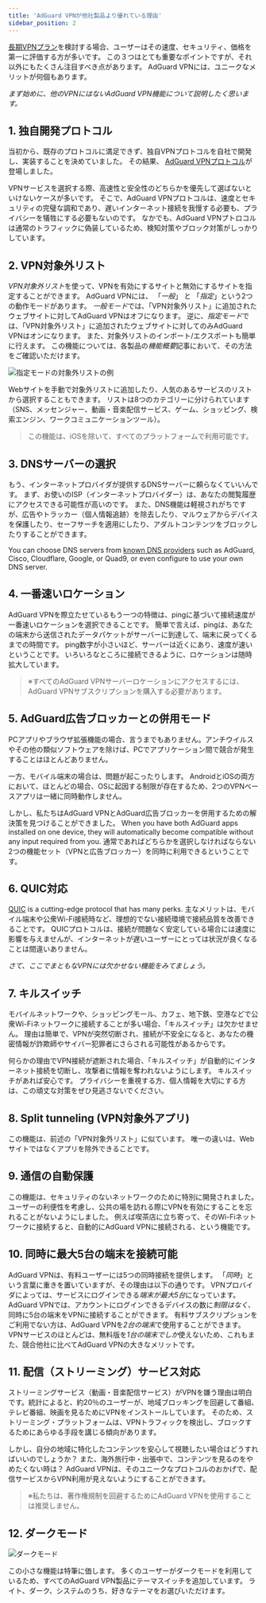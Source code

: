 ```yaml
---
title: 'AdGuard VPNが他社製品より優れている理由'
sidebar_position: 2
---
```


[長期VPNプラン](subscription.md)を検討する場合、ユーザーはその速度、セキュリティ、価格を第一に評価する方が多いです。 この３つはとても重要なポイントですが、それ以外にもたくさん注目すべき点があります。 AdGuard VPNには、ユニークなメリットが何個もあります。

*まず始めに、他のVPNにはないAdGuard VPN機能について説明したく思います。*

## 1. 独自開発プロトコル

当初から、既存のプロトコルに満足できず、独自VPNプロトコルを自社で開発し、実装することを決めていました。 その結果、 [AdGuard VPNプロトコル](adguard-vpn-protocol.mdx)が登場しました。

VPNサービスを選択する際、高速性と安全性のどちらかを優先して選ばないといけないケースが多いです。 そこで、AdGuard VPNプロトコルは、速度とセキュリティの完璧な調和であり、遅いインターネット接続を我慢する必要も、プライバシーを犠牲にする必要もないのです。 なかでも、AdGuard VPNプトロコルは通常のトラフィックに偽装しているため、検知対策やブロック対策がしっかりしています。

## 2. VPN対象外リスト

*VPN対象外リスト*を使って、VPNを有効にするサイトと無効にするサイトを指定することができます。 AdGuard VPNには、 「*一般*」 と 「*指定*」という2つの動作モードがあります。 *一般モード*では、「VPN対象外リスト」に追加されたウェブサイトに対してAdGuard VPNはオフになります。 逆に、*指定モード*では、「VPN対象外リスト」に追加されたウェブサイトに対してのみAdGuard VPNはオンになります。 また、対象外リストのインポート/エクスポートも簡単に行えます。 この機能については、各製品の*機能概要*記事において、その方法をご確認いただけます。

![指定モードの対象外リストの例](https://cdn.adguardvpn.com/public/Adguard/Blog/vpn_export_exclusions.png)

Webサイトを手動で対象外リストに追加したり、人気のあるサービスのリストから選択することもできます。 リストは8つのカテゴリーに分けられています（SNS、メッセンジャー、動画・音楽配信サービス、ゲーム、ショッピング、検索エンジン、ワークコミュニケーションツール）。

> この機能は、iOSを除いて、すべてのプラットフォームで利用可能です。

## 3. DNSサーバーの選択

もう、インターネットプロバイダが提供するDNSサーバーに頼らなくていいんです。 まず、お使いのISP（インターネットプロバイダー）は、あなたの閲覧履歴にアクセスできる可能性が高いのです。 また、DNS機能は軽視されがちですが、広告やトラッカー（個人情報追跡）を除去したり、マルウェアからデバイスを保護したり、セーフサーチを適用にしたり、アダルトコンテンツをブロックしたりすることができます。

You can choose DNS servers from [known DNS providers](https://adguard-dns.io/kb/general/dns-providers/) such as AdGuard, Cisco, Cloudflare, Google, or Quad9, or even configure to use your own DNS server.

## 4. 一番速いロケーション

AdGuard VPNを際立たせているもう一つの特徴は、pingに基づいて接続速度が一番速いロケーションを選択できることです。 簡単で言えば、pingは、あなたの端末から送信されたデータパケットがサーバーに到達して、端末に戻ってくるまでの時間です。 ping数字が小さいほど、サーバーは近くにあり、速度が速いということです。 いろいろなところに接続できるように、ロケーションは随時拡大しています。

> ※すべてのAdGuard VPNサーバーロケーションにアクセスするには、AdGuard VPNサブスクリプションを購入する必要があります。

## 5. AdGuard広告ブロッカーとの併用モード

PCアプリやブラウザ拡張機能の場合、言うまでもありません。アンチウイルスやその他の類似ソフトウェアを除けば、PCでアプリケーション間で競合が発生することはほとんどありません。

一方、モバイル端末の場合は、問題が起こったりします。 AndroidとiOSの両方において、ほとんどの場合、OSに起因する制限が存在するため、2つのVPNベースアプリは一緒に同時動作しません。

しかし、私たちはAdGuard VPNとAdGuard広告ブロッカーを併用するための解決策を見つけることができました。 When you have both AdGuard apps installed on one device, they will automatically become compatible without any input required from you. 通常であればどちらかを選択しなければならない2つの機能セット（VPNと広告ブロッカー）を同時に利用できるということです。

## 6. QUIC対応

[QUIC](https://adguard.com/blog/dns-over-quic.html) is a cutting-edge protocol that has many perks. 主なメリットは、モバイル端末や公衆Wi-Fi接続時など、理想的でない接続環境で接続品質を改善できることです。 QUICプロトコルは、接続が問題なく安定している場合には速度に影響を与えませんが、インターネットが遅いユーザーにとっては状況が良くなることは間違いありません。

*さて、ここでまともなVPNには欠かせない機能をみてましょう。*

## 7. キルスイッチ

モバイルネットワークや、ショッピングモール、カフェ、地下鉄、空港などで公衆Wi-Fiネットワークに接続することが多い場合、「キルスイッチ」は欠かせません。 理由は簡単で、VPNが突然切断され、接続が不安全になると、あなたの機密情報が詐欺師やサイバー犯罪者にさらされる可能性があるからです。

何らかの理由でVPN接続が遮断された場合、「キルスイッチ」が自動的にインターネット接続を切断し、攻撃者に情報を奪われないようにします。 キルスイッチがあれば安心です。 プライバシーを重視する方、個人情報を大切にする方は、この頑丈な対策をぜひ見逃さないでください。

## 8. Split tunneling (VPN対象外アプリ)

この機能は、前述の「VPN対象外リスト」に似ています。 唯一の違いは、Webサイトではなくアプリを除外できることです。

## 9. 通信の自動保護

この機能は、セキュリティのないネットワークのために特別に開発されました。 ユーザーの利便性を考慮し、公共の場を訪れる際にVPNを有効にすることを忘れることがないようにしました。 例えば喫茶店に立ち寄って、そのWi-Fiネットワークに接続すると、自動的にAdGuard VPNに接続される、という機能です。

## 10. 同時に最大5台の端末を接続可能

AdGuard VPNは、有料ユーザーには5つの同時接続を提供します。 「*同時*」という言葉に重きを置いていますが、その理由は以下の通りです。 VPNプロバイダによっては、サービスにログインできる*端末が最大5台*になっています。 AdGuard VPNでは、アカウントにログインできるデバイスの数に*制限はなく*、同時に5台の端末をVPNに接続することができます。 有料サブスクリプションをご利用でない方は、AdGuard VPNを*2台の端末*で使用することができます。VPNサービスのほとんどは、無料版を*1台の端末でしか*使えないため、これもまた、競合他社に比べてAdGuard VPNの大きなメリットです。

## 11. 配信（ストリーミング）サービス対応

ストリーミングサービス（動画・音楽配信サービス）がVPNを嫌う理由は明白です。統計によると、約20％のユーザーが、地域ブロッキングを回避して番組、テレビ番組、映画を見るためにVPNをインストールしています。 そのため、ストリーミング・プラットフォームは、VPNトラフィックを検出し、ブロックするためにあらゆる手段を講じる傾向があります。

しかし、自分の地域に特化したコンテンツを安心して視聴したい場合はどうすればいいのでしょうか？ また、海外旅行中・出張中で、コンテンツを見るのをやめたくない時は？ AdGuard VPNは、そのユニークなプロトコルのおかげで、配信サービスからVPN利用が見えないようにすることができます。

> ※私たちは、著作権規制を回避するためにAdGuard VPNを使用することは推奨しません。

## 12. ダークモード

![ダークモード](https://cdn.adguardvpn.com/public/Adguard/Blog/vpn/main_en_black.png)

この小さな機能は特筆に価します。 多くのユーザーがダークモードを利用しているため、すべてのAdGuard VPN製品にテーマスイッチを追加しています。 ライト、ダーク、システムのうち、好きなテーマをお選びいただけます。
